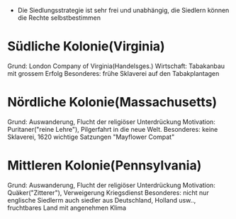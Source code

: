 - Die Siedlungsstrategie ist sehr frei und unabhängig, die Siedlern können die Rechte selbstbestimmen

# Südliche Kolonie(Virginia)
Grund: London Company of Virginia(Handelsges.)
Wirtschaft: Tabakanbau mit grossem Erfolg
Besonderes: frühe Sklaverei auf den Tabakplantagen

# Nördliche Kolonie(Massachusetts)
Grund: Auswanderung, Flucht der religiöser Unterdrückung
Motivation: Puritaner("reine Lehre"), Pilgerfahrt in die neue Welt.
Besonderes: keine Sklaverei, 1620 wichtige Satzungen "Mayflower Compat"


# Mittleren Kolonie(Pennsylvania)
Grund: Auswanderung, Flucht der religiöser Unterdrückung
Motivation: Quäker("Zitterer"), Verweigerung Kriegsdienst
Besonderes: nicht nur englische Siedlerm auch siedler aus Deutschland, Holland usw.., fruchtbares Land mit angenehmen Klima